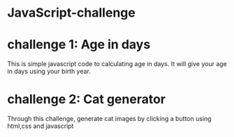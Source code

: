 # JavaScript-challenge

# challenge 1: Age in days
This is simple javascript code to calculating age in days. It will give your age in days using  your birth year.
# challenge 2: Cat generator
Through this challenge, generate cat images by clicking a button using html,css and javascript
